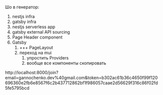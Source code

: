 Шо в генератор:
1. nestjs infra
2. gatsby infra
3. nestjs serverless app
4. gatsby external API sourcing
5. Page Header component
6. Gatsby
   1. +++ PageLayout
   2. переход на mui
      1. упростить Providers
      2. вообще все компоненты скопировать



http://localhost:8000/join?email=gannochenko.dev%40gmail.com&token=b302ac61b36c4650f99f120696360e2fb6e8567f6c2b437712862bf1f986057caae2d56629f316c86f02fd5fe5795bcd
